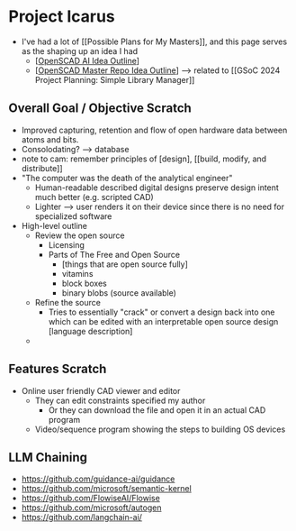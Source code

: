 # Project Icarus

- I've had a lot of [[Possible Plans for My Masters]], and this page serves as the shaping up an idea I had
  - [[OpenSCAD AI Idea Outline]]
  - [[OpenSCAD Master Repo Idea Outline]] --> related to [[GSoC 2024 Project Planning: Simple Library Manager]]

## Overall Goal / Objective Scratch

- Improved capturing, retention and flow of open hardware data between atoms and bits.
- Consolodating? --> database
- note to cam: remember principles of [design], [[build, modify, and distribute]]
- "The computer was the death of the analytical engineer"
  - Human-readable described digital designs preserve design intent much better (e.g. scripted CAD)
  - Lighter --> user renders it on their device since there is no need for specialized software
- High-level outline
  - Review the open source
    - Licensing
    - Parts of The Free and Open Source
      - [things that are open source fully]
      - vitamins
      - block boxes
      - binary blobs (source available)
  - Refine the source
    - Tries to essentially "crack" or convert a design back into one which can be edited with an interpretable open source design [language description]
  -

## Features Scratch

- Online user friendly CAD viewer and editor
  - They can edit constraints specified my author
    - Or they can download the file and open it in an actual CAD program
  - Video/sequence program showing the steps to building OS devices

## LLM Chaining

- https://github.com/guidance-ai/guidance
- https://github.com/microsoft/semantic-kernel
- https://github.com/FlowiseAI/Flowise
- https://github.com/microsoft/autogen
- https://github.com/langchain-ai/

[//begin]: # "Autogenerated link references for markdown compatibility"
[OpenSCAD AI Idea Outline]: <OpenSCAD AI Idea Outline> "OpenSCAD AI Idea Outline"
[OpenSCAD Master Repo Idea Outline]: <OpenSCAD Master Repo Idea Outline> "OpenSCAD Master Repo Idea Outline"
[//end]: # "Autogenerated link references"